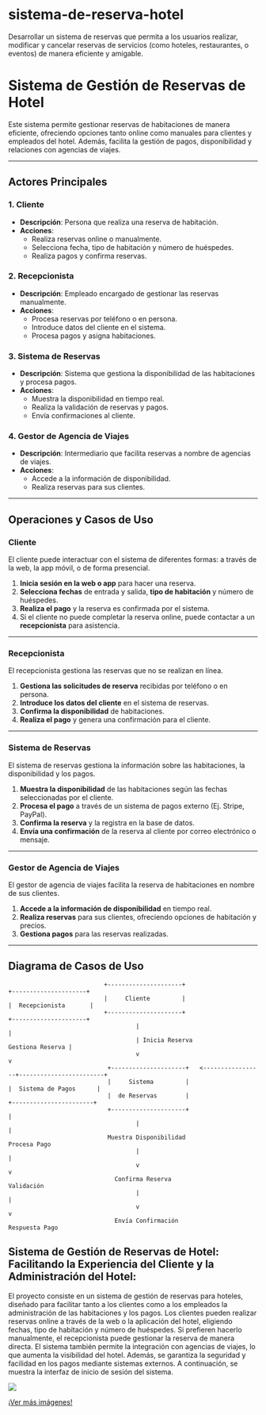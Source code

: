 # sistema-de-reserva-hotel
Desarrollar un sistema de reservas que permita a los usuarios realizar, modificar y cancelar reservas de servicios (como hoteles, restaurantes, o eventos) de manera eficiente y amigable.




# Sistema de Gestión de Reservas de Hotel

Este sistema permite gestionar reservas de habitaciones de manera eficiente, ofreciendo opciones tanto online como manuales para clientes y empleados del hotel. Además, facilita la gestión de pagos, disponibilidad y relaciones con agencias de viajes.

---

## **Actores Principales**

### 1. **Cliente**
- **Descripción**: Persona que realiza una reserva de habitación.
- **Acciones**:
  - Realiza reservas online o manualmente.
  - Selecciona fecha, tipo de habitación y número de huéspedes.
  - Realiza pagos y confirma reservas.
  
### 2. **Recepcionista**
- **Descripción**: Empleado encargado de gestionar las reservas manualmente.
- **Acciones**:
  - Procesa reservas por teléfono o en persona.
  - Introduce datos del cliente en el sistema.
  - Procesa pagos y asigna habitaciones.

### 3. **Sistema de Reservas**
- **Descripción**: Sistema que gestiona la disponibilidad de las habitaciones y procesa pagos.
- **Acciones**:
  - Muestra la disponibilidad en tiempo real.
  - Realiza la validación de reservas y pagos.
  - Envía confirmaciones al cliente.

### 4. **Gestor de Agencia de Viajes**
- **Descripción**: Intermediario que facilita reservas a nombre de agencias de viajes.
- **Acciones**:
  - Accede a la información de disponibilidad.
  - Realiza reservas para sus clientes.

---

## **Operaciones y Casos de Uso**

### **Cliente**

El cliente puede interactuar con el sistema de diferentes formas: a través de la web, la app móvil, o de forma presencial.

1. **Inicia sesión en la web o app** para hacer una reserva.
2. **Selecciona fechas** de entrada y salida, **tipo de habitación** y número de huéspedes.
3. **Realiza el pago** y la reserva es confirmada por el sistema.
4. Si el cliente no puede completar la reserva online, puede contactar a un **recepcionista** para asistencia.

---

### **Recepcionista**

El recepcionista gestiona las reservas que no se realizan en línea.

1. **Gestiona las solicitudes de reserva** recibidas por teléfono o en persona.
2. **Introduce los datos del cliente** en el sistema de reservas.
3. **Confirma la disponibilidad** de habitaciones.
4. **Realiza el pago** y genera una confirmación para el cliente.

---

### **Sistema de Reservas**

El sistema de reservas gestiona la información sobre las habitaciones, la disponibilidad y los pagos.

1. **Muestra la disponibilidad** de las habitaciones según las fechas seleccionadas por el cliente.
2. **Procesa el pago** a través de un sistema de pagos externo (Ej. Stripe, PayPal).
3. **Confirma la reserva** y la registra en la base de datos.
4. **Envía una confirmación** de la reserva al cliente por correo electrónico o mensaje.

---

### **Gestor de Agencia de Viajes**

El gestor de agencia de viajes facilita la reserva de habitaciones en nombre de sus clientes.

1. **Accede a la información de disponibilidad** en tiempo real.
2. **Realiza reservas** para sus clientes, ofreciendo opciones de habitación y precios.
3. **Gestiona pagos** para las reservas realizadas.

---

## **Diagrama de Casos de Uso**

```plaintext
                           +---------------------+                        +---------------------+
                           |     Cliente         |                        |  Recepcionista       |
                           +---------------------+                        +---------------------+
                                    |                                                 |
                                    | Inicia Reserva                  Gestiona Reserva |
                                    v                                                 v
                            +---------------------+   <-----------------+------------------------+
                            |     Sistema         |                      |  Sistema de Pagos      |
                            |  de Reservas        |                      +-----------------------+
                            +---------------------+                                  |
                                    |                                                 |
                            Muestra Disponibilidad                             Procesa Pago
                                    |                                                 |
                                    v                                                 v
                              Confirma Reserva                                    Validación
                                    |                                                 |
                                    v                                                 v
                              Envía Confirmación                                Respuesta Pago
````

## **Sistema de Gestión de Reservas de Hotel: Facilitando la Experiencia del Cliente y la Administración del Hotel**:


El proyecto consiste en un sistema de gestión de reservas para hoteles, diseñado para facilitar tanto a los clientes como a los empleados la administración de las habitaciones y los pagos. Los clientes pueden realizar reservas online a través de la web o la aplicación del hotel, eligiendo fechas, tipo de habitación y número de huéspedes. Si prefieren hacerlo manualmente, el recepcionista puede gestionar la reserva de manera directa. El sistema también permite la integración con agencias de viajes, lo que aumenta la visibilidad del hotel. Además, se garantiza la seguridad y facilidad en los pagos mediante sistemas externos. A continuación, se muestra la interfaz de inicio de sesión del sistema.


<img src="images\appi-v-1\version-1.0.0.png">



[¡Ver más imágenes!](images\appi-v-1)
